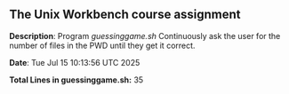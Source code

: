 ## The Unix Workbench course assignment

**Description**: Program *guessinggame.sh* Continuously ask the user for the number of files in the PWD until they get it correct.

**Date**: Tue Jul 15 10:13:56 UTC 2025

**Total Lines in guessinggame.sh:** 35
